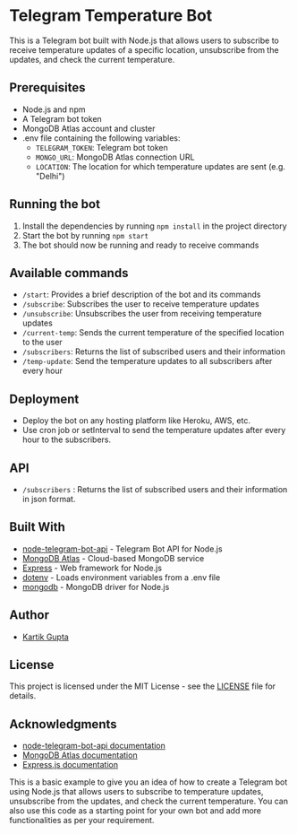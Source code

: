 # Telegram Temperature Bot

This is a Telegram bot built with Node.js that allows users to subscribe to receive temperature updates of a specific location, unsubscribe from the updates, and check the current temperature.

## Prerequisites
- Node.js and npm
- A Telegram bot token
- MongoDB Atlas account and cluster
- .env file containing the following variables:
  - `TELEGRAM_TOKEN`: Telegram bot token
  - `MONGO_URL`: MongoDB Atlas connection URL
  - `LOCATION`: The location for which temperature updates are sent (e.g. "Delhi")

## Running the bot
1. Install the dependencies by running `npm install` in the project directory
2. Start the bot by running `npm start`
3. The bot should now be running and ready to receive commands

## Available commands
- `/start`: Provides a brief description of the bot and its commands
- `/subscribe`: Subscribes the user to receive temperature updates
- `/unsubscribe`: Unsubscribes the user from receiving temperature updates
- `/current-temp`: Sends the current temperature of the specified location to the user
- `/subscribers`: Returns the list of subscribed users and their information
- `/temp-update`: Send the temperature updates to all subscribers after every hour

## Deployment
- Deploy the bot on any hosting platform like Heroku, AWS, etc.
- Use cron job or setInterval to send the temperature updates after every hour to the subscribers.

## API
- `/subscribers` : Returns the list of subscribed users and their information in json format.

## Built With
- [node-telegram-bot-api](https://github.com/yagop/node-telegram-bot-api) - Telegram Bot API for Node.js
- [MongoDB Atlas](https://www.mongodb.com/cloud/atlas) - Cloud-based MongoDB service
- [Express](https://expressjs.com/) - Web framework for Node.js
- [dotenv](https://www.npmjs.com/package/dotenv) - Loads environment variables from a .env file
- [mongodb](https://www.npmjs.com/package/mongodb) - MongoDB driver for Node.js

## Author
- [Kartik Gupta](https://github.com/kartik-gupta-ij)

## License
This project is licensed under the MIT License - see the [LICENSE](LICENSE) file for details.

## Acknowledgments
- [node-telegram-bot-api documentation](https://github.com/yagop/node-telegram-bot-api/blob/master/doc/usage.md)
- [MongoDB Atlas documentation](https://docs.atlas.mongodb.com/)
- [Express.js documentation](https://expressjs.com/en/4x/api.html)

This is a basic example to give you an idea of how to create a Telegram bot using Node.js that allows users to subscribe to temperature updates, unsubscribe from the updates, and check the current temperature. You can also use this code as a starting point for your own bot and add more functionalities as per your requirement.
